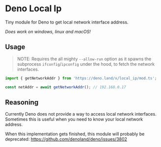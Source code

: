 # Deno Local Ip

Tiny module for Deno to get local network interface address.

_Does work on windows, linux and macOS!_

## Usage

> NOTE: Requires the all mighty `--allow-run` option as it spawns the subprocess `ifconfig`/`ipconfig` under the hood, to fetch the network interfaces.

```typescript
import { getNetworkAddr } from 'https://deno.land/x/local_ip/mod.ts';

const netAddr = await getNetworkAddr(); // 192.168.0.17
```

## Reasoning

Currently Deno does not provide a way to access local network interfaces. Sometimes this is useful when you need to know your local network address.

When this implementation gets finished, this module will probably be deprecated: https://github.com/denoland/deno/issues/3802
